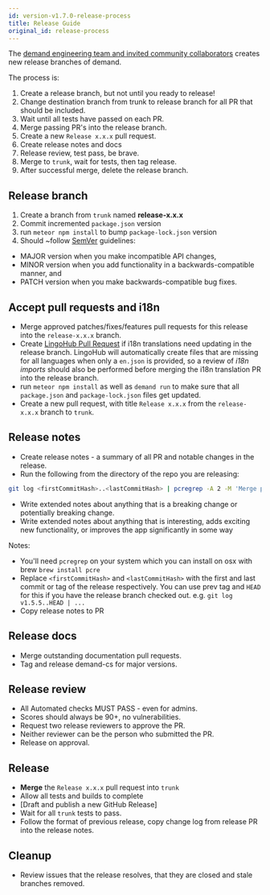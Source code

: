 ```yaml
---
id: version-v1.7.0-release-process
title: Release Guide
original_id: release-process
---
```


The [demand engineering team and invited community collaborators](https://github.com/orgs/demandcluster/people) creates new release branches of demand.

The process is:
1. Create a release branch, but not until you ready to release!
1. Change destination branch from trunk to release branch for all PR that should be included.
1. Wait until all tests have passed on each PR.
1. Merge passing PR's into the release branch.
1. Create a new `Release x.x.x` pull request.
1. Create release notes and docs
1. Release review, test pass, be brave.
1. Merge to `trunk`, wait for tests, then tag release.
1. After successful merge, delete the release branch.

## Release branch

1. Create a branch from `trunk` named **release-x.x.x**
2. Commit incremented `package.json` version
3. run `meteor npm install` to bump `package-lock.json` version
4. Should ~follow [SemVer](http://semver.org/) guidelines:

- MAJOR version when you make incompatible API changes,
- MINOR version when you add functionality in a backwards-compatible manner, and
- PATCH version when you make backwards-compatible bug fixes.

## Accept pull requests and i18n

- Merge approved patches/fixes/features pull requests for this release into the `release-x.x.x` branch.
- Create [LingoHub Pull Request](https://translate.lingohub.com/demand-mmerce/dashboard) if  i18n translations need updating in the release branch. LingoHub will automatically create files that are missing for all languages when only a `en.json` is provided, so a review of _i18n imports_ should also be performed before merging the i18n translation PR into the release branch.
- run `meteor npm install` as well as `demand run` to make sure that all `package.json` and `package-lock.json` files get updated.
- Create a new pull request, with title `Release x.x.x` from the `release-x.x.x` branch to `trunk`.

## Release notes

- Create release notes - a summary of all PR and notable changes in the release.
- Run the following from the directory of the repo you are releasing:

```sh
git log <firstCommitHash>..<lastCommitHash> | pcregrep -A 2 -M 'Merge pull request' | perl -pe 's/Merge.*(#[0-9]{4}).*/$1/' | perl -pe 's/^(\-|#| |(\[[a-zA-Z]+\])+|\n)*//g' | perl -0777pe 's/([0-9]{4})\n(.+)\n/ - $2 (#$1)\n/g'
```

- Write extended notes about anything that is a breaking change or potentially breaking change.
- Write extended notes about anything that is interesting, adds exciting new functionality, or improves the app significantly in some way

Notes:

- You'll need `pcregrep` on your system which you can install on osx with brew `brew install pcre`
- Replace `<firstCommitHash>` and `<lastCommitHash>` with the first and last commit or tag of the release respectively. You can use prev tag and `HEAD` for this if you have the release branch checked out. e.g. `git log v1.5.5..HEAD | ...`
- Copy release notes to PR

## Release docs

- Merge outstanding documentation pull requests.
- Tag and release demand-cs for major versions.

## Release review

- All Automated checks MUST PASS - even for admins.
- Scores should always be 90+, no vulnerabilities.
- Request two release reviewers to approve the PR.
- Neither reviewer can be the person who submitted the PR.
- Release on approval.

## Release

- **Merge** the `Release x.x.x` pull request into `trunk`
- Allow all tests and builds to complete
- [Draft and publish a new GitHub Release]
- Wait for all `trunk` tests to pass.
- Follow the format of previous release, copy change log from release PR into the release notes.

## Cleanup

- Review issues that the release resolves, that they are closed and stale branches removed.
